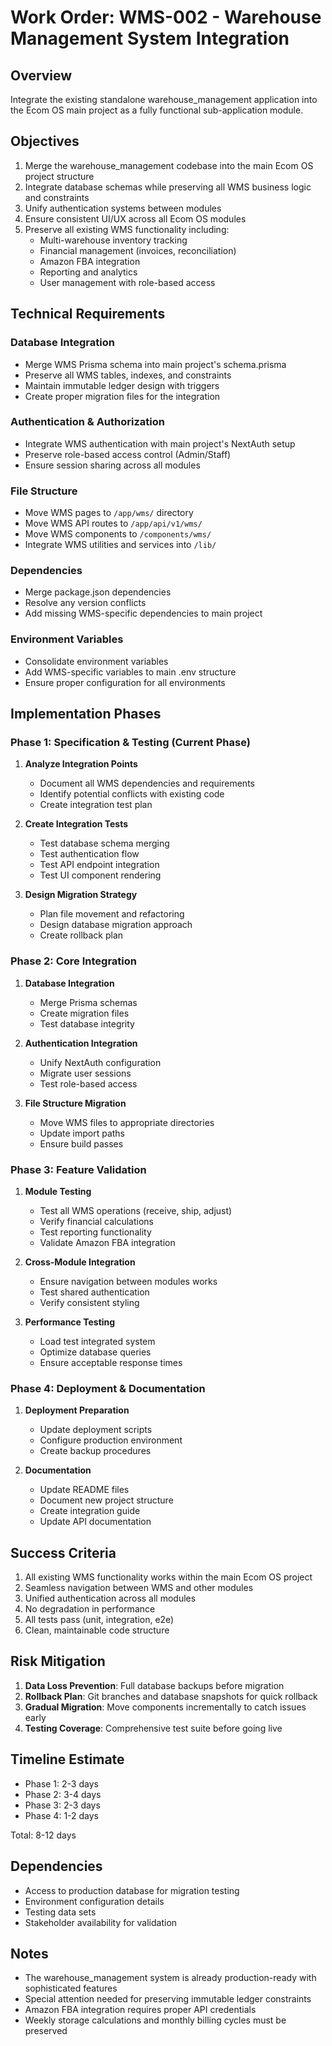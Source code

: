 # Work Order: WMS-002 - Warehouse Management System Integration

## Overview
Integrate the existing standalone warehouse_management application into the Ecom OS main project as a fully functional sub-application module.

## Objectives
1. Merge the warehouse_management codebase into the main Ecom OS project structure
2. Integrate database schemas while preserving all WMS business logic and constraints
3. Unify authentication systems between modules
4. Ensure consistent UI/UX across all Ecom OS modules
5. Preserve all existing WMS functionality including:
   - Multi-warehouse inventory tracking
   - Financial management (invoices, reconciliation)
   - Amazon FBA integration
   - Reporting and analytics
   - User management with role-based access

## Technical Requirements

### Database Integration
- Merge WMS Prisma schema into main project's schema.prisma
- Preserve all WMS tables, indexes, and constraints
- Maintain immutable ledger design with triggers
- Create proper migration files for the integration

### Authentication & Authorization
- Integrate WMS authentication with main project's NextAuth setup
- Preserve role-based access control (Admin/Staff)
- Ensure session sharing across all modules

### File Structure
- Move WMS pages to `/app/wms/` directory
- Move WMS API routes to `/app/api/v1/wms/`
- Move WMS components to `/components/wms/`
- Integrate WMS utilities and services into `/lib/`

### Dependencies
- Merge package.json dependencies
- Resolve any version conflicts
- Add missing WMS-specific dependencies to main project

### Environment Variables
- Consolidate environment variables
- Add WMS-specific variables to main .env structure
- Ensure proper configuration for all environments

## Implementation Phases

### Phase 1: Specification & Testing (Current Phase)
1. **Analyze Integration Points**
   - Document all WMS dependencies and requirements
   - Identify potential conflicts with existing code
   - Create integration test plan

2. **Create Integration Tests**
   - Test database schema merging
   - Test authentication flow
   - Test API endpoint integration
   - Test UI component rendering

3. **Design Migration Strategy**
   - Plan file movement and refactoring
   - Design database migration approach
   - Create rollback plan

### Phase 2: Core Integration
1. **Database Integration**
   - Merge Prisma schemas
   - Create migration files
   - Test database integrity

2. **Authentication Integration**
   - Unify NextAuth configuration
   - Migrate user sessions
   - Test role-based access

3. **File Structure Migration**
   - Move WMS files to appropriate directories
   - Update import paths
   - Ensure build passes

### Phase 3: Feature Validation
1. **Module Testing**
   - Test all WMS operations (receive, ship, adjust)
   - Verify financial calculations
   - Test reporting functionality
   - Validate Amazon FBA integration

2. **Cross-Module Integration**
   - Ensure navigation between modules works
   - Test shared authentication
   - Verify consistent styling

3. **Performance Testing**
   - Load test integrated system
   - Optimize database queries
   - Ensure acceptable response times

### Phase 4: Deployment & Documentation
1. **Deployment Preparation**
   - Update deployment scripts
   - Configure production environment
   - Create backup procedures

2. **Documentation**
   - Update README files
   - Document new project structure
   - Create integration guide
   - Update API documentation

## Success Criteria
1. All existing WMS functionality works within the main Ecom OS project
2. Seamless navigation between WMS and other modules
3. Unified authentication across all modules
4. No degradation in performance
5. All tests pass (unit, integration, e2e)
6. Clean, maintainable code structure

## Risk Mitigation
1. **Data Loss Prevention**: Full database backups before migration
2. **Rollback Plan**: Git branches and database snapshots for quick rollback
3. **Gradual Migration**: Move components incrementally to catch issues early
4. **Testing Coverage**: Comprehensive test suite before going live

## Timeline Estimate
- Phase 1: 2-3 days
- Phase 2: 3-4 days
- Phase 3: 2-3 days
- Phase 4: 1-2 days

Total: 8-12 days

## Dependencies
- Access to production database for migration testing
- Environment configuration details
- Testing data sets
- Stakeholder availability for validation

## Notes
- The warehouse_management system is already production-ready with sophisticated features
- Special attention needed for preserving immutable ledger constraints
- Amazon FBA integration requires proper API credentials
- Weekly storage calculations and monthly billing cycles must be preserved